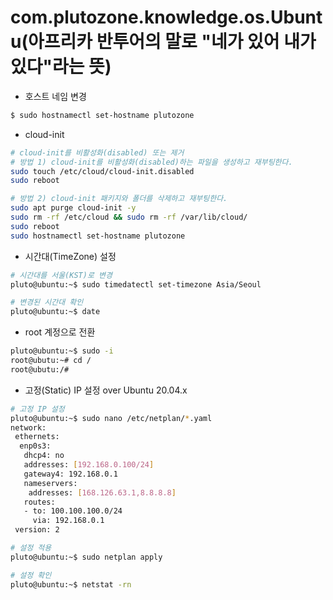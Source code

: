 # com.plutozone.knowledge.os.Ubuntu(아프리카 반투어의 말로 "네가 있어 내가 있다"라는 뜻)


- 호스트 네임 변경
```bash
$ sudo hostnamectl set-hostname plutozone
```

- cloud-init
```bash
# cloud-init를 비활성화(disabled) 또는 제거
# 방법 1) cloud-init를 비활성화(disabled)하는 파일을 생성하고 재부팅한다.
sudo touch /etc/cloud/cloud-init.disabled
sudo reboot

# 방법 2) cloud-init 패키지와 폴더를 삭제하고 재부팅한다.
sudo apt purge cloud-init -y
sudo rm -rf /etc/cloud && sudo rm -rf /var/lib/cloud/
sudo reboot
sudo hostnamectl set-hostname plutozone
```

- 시간대(TimeZone) 설정
```bash
# 시간대를 서울(KST)로 변경
pluto@ubuntu:~$ sudo timedatectl set-timezone Asia/Seoul

# 변경된 시간대 확인
pluto@ubuntu:~$ date
```

- root 계정으로 전환
```bash
pluto@ubuntu:~$ sudo -i
root@ubutu:~# cd /
root@ubutu:/#
```

- 고정(Static) IP 설정 over Ubuntu 20.04.x
```bash
# 고정 IP 설정
pluto@ubuntu:~$ sudo nano /etc/netplan/*.yaml
network:
 ethernets:
  enp0s3:
   dhcp4: no
   addresses: [192.168.0.100/24]
   gateway4: 192.168.0.1
   nameservers:
    addresses: [168.126.63.1,8.8.8.8]
   routes:
   - to: 100.100.100.0/24
     via: 192.168.0.1
 version: 2

# 설정 적용
pluto@ubuntu:~$ sudo netplan apply

# 설정 확인
pluto@ubuntu:~$ netstat -rn
```
